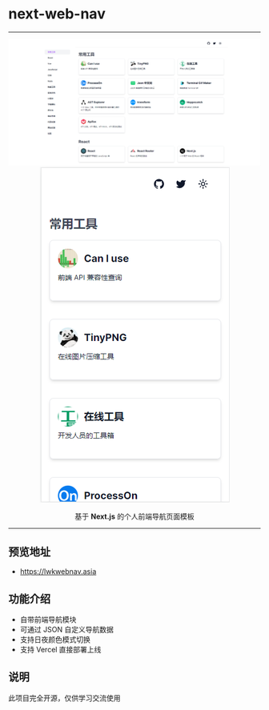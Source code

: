 # next-web-nav

---

<p align="center">
  <img src="/public/next-web-nav-pc.png"  alt="next-web-nav-pc">
  <img src="/public/next-web-nav-phone.png"  alt="next-web-nav-phone">
</P>

<p align="center"> 基于 <b>Next.js</b> 的个人前端导航页面模板 </p>

---

## 预览地址

- <https://lwkwebnav.asia>

## 功能介绍

- 自带前端导航模块
- 可通过 JSON 自定义导航数据
- 支持日夜颜色模式切换
- 支持 Vercel 直接部署上线

## 说明

此项目完全开源，仅供学习交流使用
